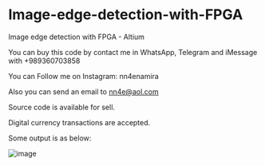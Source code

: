 # Image-edge-detection-with-FPGA
Image edge detection with FPGA - Altium

You can buy this code by contact me in WhatsApp, Telegram and iMessage with +989360703858

You can Follow me on Instagram: nn4enamira

Also you can send an email to nn4e@aol.com

Source code is available for sell.

Digital currency transactions are accepted.

Some output is as below:

![image](https://github.com/user-attachments/assets/24c7f99d-ea4b-453f-a69b-f617a8419b26)

